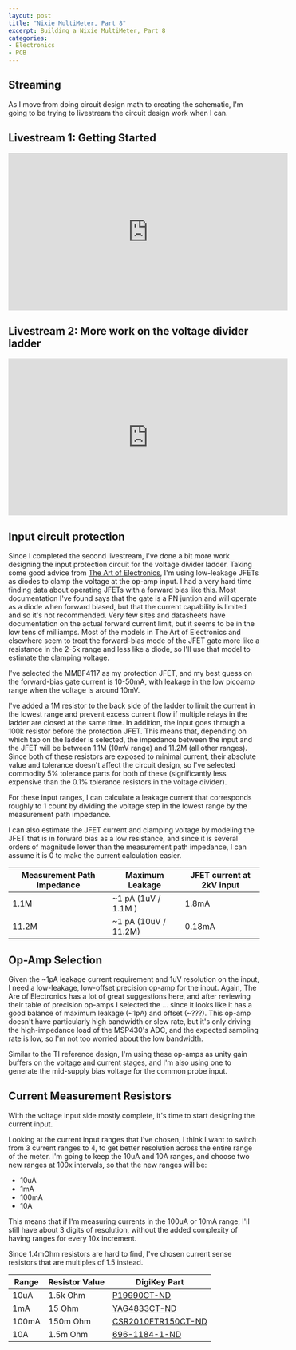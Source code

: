 ```yaml
---
layout: post
title: "Nixie MultiMeter, Part 8"
excerpt: Building a Nixie MultiMeter, Part 8
categories:
- Electronics
- PCB
---
```


## Streaming

As I move from doing circuit design math to creating the schematic, I'm going to be trying to livestream the circuit design work when I can.

## Livestream 1: Getting Started

<iframe width="560" height="315" src="https://www.youtube.com/embed/DONPidhnXd4?rel=0" frameborder="0" allow="autoplay; encrypted-media" allowfullscreen>
</iframe>

## Livestream 2: More work on the voltage divider ladder

<iframe width="560" height="315" src="https://www.youtube.com/embed/yACl8GQqf80?rel=0" frameborder="0" allow="autoplay; encrypted-media" allowfullscreen>
</iframe>

## Input circuit protection

Since I completed the second livestream, I've done a bit more work designing the input protection circuit for the voltage divider ladder. Taking some good advice from [The Art of Electronics](https://www.amazon.com/Art-Electronics-Paul-Horowitz/dp/0521809266/), I'm using low-leakage JFETs as diodes to clamp the voltage at the op-amp input. I had a very hard time finding data about operating JFETs with a forward bias like this. Most documentation I've found says that the gate is a PN juntion and will operate as a diode when forward biased, but that the current capability is limited and so it's not recommended. Very few sites and datasheets have documentation on the actual forward current limit, but it seems to be in the low tens of milliamps. Most of the models in The Art of Electronics and elsewhere seem to treat the forward-bias mode of the JFET gate more like a resistance in the 2-5k range and less like a diode, so I'll use that model to estimate the clamping voltage.

I've selected the MMBF4117 as my protection JFET, and my best guess on the forward-bias gate current is 10-50mA, with leakage in the low picoamp range when the voltage is around 10mV.

I've added a 1M resistor to the back side of the ladder to limit the current in the lowest range and prevent excess current flow if multiple relays in the ladder are closed at the same time. In addition, the input goes through a 100k resistor before the protection JFET. This means that, depending on which tap on the ladder is selected, the impedance between the input and the JFET will be between 1.1M (10mV range) and 11.2M (all other ranges). Since both of these resistors are exposed to minimal current, their absolute value and tolerance doesn't affect the circuit design, so I've selected commodity 5% tolerance parts for both of these (significantly less expensive than the 0.1% tolerance resistors in the voltage divider).

For these input ranges, I can calculate a leakage current that corresponds roughly to 1 count by dividing the voltage step in the lowest range by the measurement path impedance.

I can also estimate the JFET current and clamping voltage by modeling the JFET that is in forward bias as a low resistance, and since it is several orders of magnitude lower than the measurement path impedance, I can assume it is 0 to make the current calculation easier.

| Measurement Path Impedance | Maximum Leakage      | JFET current at 2kV input |
|----------------------------|----------------------|---------------------------|
| 1.1M                       | ~1 pA (1uV / 1.1M )  | 1.8mA                     |
| 11.2M                      | ~1 pA (10uV / 11.2M) | 0.18mA                    |

## Op-Amp Selection

Given the ~1pA leakage current requirement and 1uV resolution on the input, I need a low-leakage, low-offset precision op-amp for the input. Again, The Are of Electronics has a lot of great suggestions here, and after reviewing their table of precision op-amps I selected the ... since it looks like it has a good balance of maximum leakage (~1pA) and offset (~???). This op-amp doesn't have particularly high bandwidth or slew rate, but it's only driving the high-impedance load of the MSP430's ADC, and the expected sampling rate is low, so I'm not too worried about the low bandwidth.

Similar to the TI reference design, I'm using these op-amps as unity gain buffers on the voltage and current stages, and I'm also using one to generate the mid-supply bias voltage for the common probe input.

## Current Measurement Resistors

With the voltage input side mostly complete, it's time to start designing the current input.

Looking at the current input ranges that I've chosen, I think I want to switch from 3 current ranges to 4, to get better resolution across the entire range of the meter. I'm going to keep the 10uA and 10A ranges, and choose two new ranges at 100x intervals, so that the new ranges will be:

 * 10uA
 * 1mA
 * 100mA
 * 10A

This means that if I'm measuring currents in the 100uA or 10mA range, I'll still have about 3 digits of resolution, without the added complexity of having ranges for every 10x increment.

Since 1.4mOhm resistors are hard to find, I've chosen current sense resistors that are multiples of 1.5 instead.

| Range | Resistor Value | DigiKey Part |
|-------|----------------|--------------|
| 10uA  | 1.5k Ohm       | [P19990CT-ND](https://www.digikey.com/product-detail/en/panasonic-electronic-components/ERJ-PB3B1501V/P19990CT-ND/6214245) |
| 1mA   | 15 Ohm         | [YAG4833CT-ND](https://www.digikey.com/product-detail/en/yageo/RT0805BRD0715RL/YAG4833CT-ND/6616989) |
| 100mA | 150m Ohm       | [CSR2010FTR150CT-ND](https://www.digikey.com/product-detail/en/stackpole-electronics-inc/CSR2010FTR150/CSR2010FTR150CT-ND/2027110) |
| 10A   | 1.5m Ohm       | [696-1184-1-ND](https://www.digikey.com/product-detail/en/riedon/CSR2512C0R0015F/696-1184-1-ND/2813310) |
